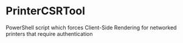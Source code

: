 # PrinterCSRTool
PowerShell script which forces Client-Side Rendering for networked printers that require authentication

